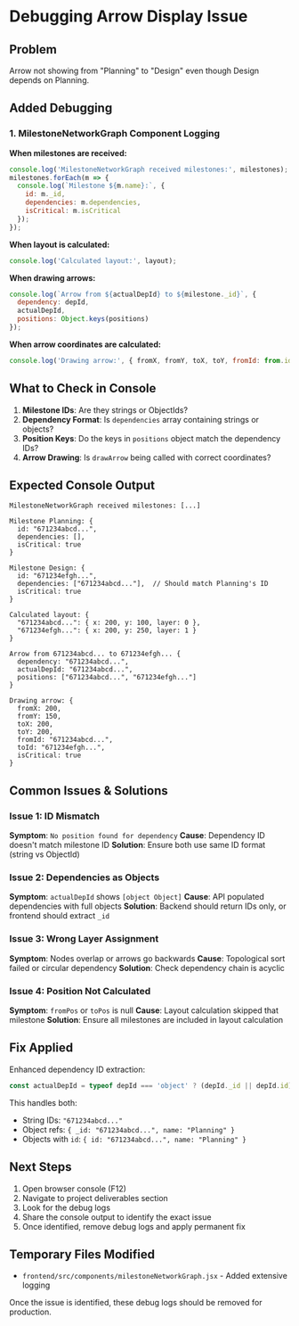 # Debugging Arrow Display Issue

## Problem
Arrow not showing from "Planning" to "Design" even though Design depends on Planning.

## Added Debugging

### 1. MilestoneNetworkGraph Component Logging

**When milestones are received:**
```javascript
console.log('MilestoneNetworkGraph received milestones:', milestones);
milestones.forEach(m => {
  console.log(`Milestone ${m.name}:`, {
    id: m._id,
    dependencies: m.dependencies,
    isCritical: m.isCritical
  });
});
```

**When layout is calculated:**
```javascript
console.log('Calculated layout:', layout);
```

**When drawing arrows:**
```javascript
console.log(`Arrow from ${actualDepId} to ${milestone._id}`, { 
  dependency: depId, 
  actualDepId,
  positions: Object.keys(positions) 
});
```

**When arrow coordinates are calculated:**
```javascript
console.log('Drawing arrow:', { fromX, fromY, toX, toY, fromId: from.id, toId: to.id, isCritical });
```

## What to Check in Console

1. **Milestone IDs**: Are they strings or ObjectIds?
2. **Dependency Format**: Is `dependencies` array containing strings or objects?
3. **Position Keys**: Do the keys in `positions` object match the dependency IDs?
4. **Arrow Drawing**: Is `drawArrow` being called with correct coordinates?

## Expected Console Output

```
MilestoneNetworkGraph received milestones: [...]

Milestone Planning: {
  id: "671234abcd...",
  dependencies: [],
  isCritical: true
}

Milestone Design: {
  id: "671234efgh...",
  dependencies: ["671234abcd..."],  // Should match Planning's ID
  isCritical: true
}

Calculated layout: {
  "671234abcd...": { x: 200, y: 100, layer: 0 },
  "671234efgh...": { x: 200, y: 250, layer: 1 }
}

Arrow from 671234abcd... to 671234efgh... {
  dependency: "671234abcd...",
  actualDepId: "671234abcd...",
  positions: ["671234abcd...", "671234efgh..."]
}

Drawing arrow: {
  fromX: 200,
  fromY: 150,
  toX: 200,
  toY: 200,
  fromId: "671234abcd...",
  toId: "671234efgh...",
  isCritical: true
}
```

## Common Issues & Solutions

### Issue 1: ID Mismatch
**Symptom**: `No position found for dependency`
**Cause**: Dependency ID doesn't match milestone ID
**Solution**: Ensure both use same ID format (string vs ObjectId)

### Issue 2: Dependencies as Objects
**Symptom**: `actualDepId` shows `[object Object]`
**Cause**: API populated dependencies with full objects
**Solution**: Backend should return IDs only, or frontend should extract `_id`

### Issue 3: Wrong Layer Assignment
**Symptom**: Nodes overlap or arrows go backwards
**Cause**: Topological sort failed or circular dependency
**Solution**: Check dependency chain is acyclic

### Issue 4: Position Not Calculated
**Symptom**: `fromPos` or `toPos` is null
**Cause**: Layout calculation skipped that milestone
**Solution**: Ensure all milestones are included in layout calculation

## Fix Applied

Enhanced dependency ID extraction:
```javascript
const actualDepId = typeof depId === 'object' ? (depId._id || depId.id) : depId;
```

This handles both:
- String IDs: `"671234abcd..."`
- Object refs: `{ _id: "671234abcd...", name: "Planning" }`
- Objects with `id`: `{ id: "671234abcd...", name: "Planning" }`

## Next Steps

1. Open browser console (F12)
2. Navigate to project deliverables section
3. Look for the debug logs
4. Share the console output to identify the exact issue
5. Once identified, remove debug logs and apply permanent fix

## Temporary Files Modified

- `frontend/src/components/milestoneNetworkGraph.jsx` - Added extensive logging

Once the issue is identified, these debug logs should be removed for production.
